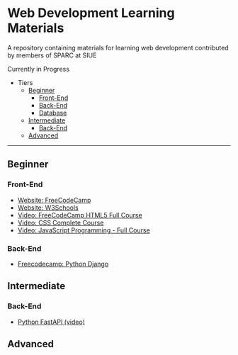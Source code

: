 # Web Development Learning Materials
A repository containing materials for learning web development contributed by members of SPARC at SIUE

Currently in Progress

* Tiers
  * [Beginner](#Beginner)
    * [Front-End](#Front-End)
    * [Back-End](#Back-End)
    * [Database](#Database)
  * [Intermediate](#Intermediate)
    * [Back-End](#Back-End-1)
  * [Advanced](#Advanced)

----

## Beginner

### Front-End

- [Website: FreeCodeCamp](https://www.freecodecamp.org/learn)
 - [Website: W3Schools](https://www.w3schools.com)
- [Video: FreeCodeCamp HTML5 Full Course](https://www.youtube.com/watch?v=pQN-pnXPaVg)
- [Video: CSS Complete Course](https://www.youtube.com/watch?v=1Rs2ND1ryYc)
- [Video: JavaScript Programming - Full Course](https://www.youtube.com/watch?v=jS4aFq5-91M)

### Back-End

- [Freecodecamp: Python Django](https://www.youtube.com/watch?v=jBzwzrDvZ18)

## Intermediate

### Back-End

- [Python FastAPI (video)](https://youtu.be/7t2alSnE2-I)


## Advanced

